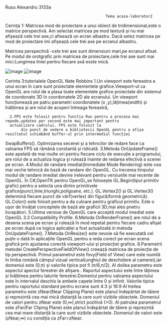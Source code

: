 Rusu Alexandru
   3133a                                              
                                                 
                                                 Tema acasa-laborator2

Cerința 1: Matricea mod de proiectare a unui obiect de tridimensional,este o matrice perspectivă.
   Am selectat matricea pe mod textură și nu mai afișează cele trei axe,ci afisează un ecran albastru. Dacă setez matricea pe mod de proiectare imi afișează cele trei axe pe ecranul albastru.

   Matricea perspectivă -cele trei axe sunt dimensiuni mari,pe ecranul afisat. Pe modul de orotgrafic prin matricea de proiectare,cele trei axe sunt mai mici.Lungimea liniei pentru fiecare axă esste mică.

   ![image](https://github.com/user-attachments/assets/e77e5e40-3491-446a-902a-cf351d245bce)
   ![image](https://github.com/user-attachments/assets/58e0477e-31aa-407f-861a-6e842d0c5957)
    

   Cerinta 3:tutorialele  OpenGL Nate Robbins
           1.Un viewport este fereastra a unui ecran în care sunt proiectate elementele grafice.Viewport-ul ca OpenGL are rolul de a plasa toate elementele grafice proiectate din sistemul de coordonate 3D în coordonatele 2D ale ecranului.
           Un viewport funcționează pe patru parametri coordonatele (x ,y),lățimea(width) și înălțimea și are rolul de acoperi întreaga fereastră,
           
      2.FPS este folosit pentru functia Run pentru a procesa mai repede,updates per second este mai important pentru 
      actualizare cadrului. FPS este folosit la
           din punct de vedere a bibliotecii OpenGL pentru a afișa rezultatul schimbând buffer-ul prin intermediul funcției 
 SwapBuffers(). Optimizarea secenei și a  tehncilor de redare face ca valoarea FPS să rămână constantă și ridicată.
           3.Metoda OnUpdateFrame() este apelată de mai multe ori pentru fiecare ciclu de execuție a programului, are rolul 
 de a actualiza logica și rulează înainte de redarea efectivă a scenei pe ecran.
           4.Modul de randare imediat(Immediate Mode Rendering) este cea mai veche tehnică de bază de randare din OpenGL. Cu 
  trecerea timpului modul de randare imediat devine irelevant pentru versiunile mai recente de OpenGL. În C#,OpenTK pentru 
  OpenGL,se folosește GL.Begin(tipul primitiv grafic) pentru a selecta una dintre primitivele 
  grafice(punct,linie,triunghi,poligoane, etc.). GL.Vertex2() și GL.Vertex3() determină fiecare punct de vârf(vertex) din 
 figură(formă geometrică). GL.Color() este folosit pentru a da culoare pentru graficul primitiv. 
           Este o ușor de învățat conceptele de bază ale graficii 3D,mai ales pnetru începători.
           5.Ultima versiue de OpenGL care acceptă modul imediat este OpenGL 3.3 Compatibility Profile.
           6.Metoda OnRenderFrame() are rolul de a desena scena pe ecran și rulează în mod repetat pentru fiecare cadru 
              afișat pe ecran după ce logica aplicației a fost actualizată in metoda OnUpdateFrame().
           7.Metoda OnResize() este nevoie să fie executată cel puțin o dată în aplicațiile OpenGL pentru a reda corect pe 
 ecran scena grafică prin ajustarea corectă viewport-ului și proiecției grafice.
           8.Parametrii metodei CreatePerspectiveFieldOfView() creează matricea de proiecție de tip perspectivă.
           Primul parametrul este fovy(Field of View) care este numită în limba română câmpul vizual vertical(unghiul de 
  deschidere al camerei),iar domeniul este (0,π) și valorile tipice pot fi (π/6,π/2). Al doilea parametru este aspectul 
 apectul ferestrei de afișare.. Raportul aspectului este între  lățimea și înălțimea pentru laturile ferestrei.Domeniul 
 pentru valoarea aspectului este în intervalul deschis la ambele capete între 0 și infinit. Valorile tipice pentru raportului 
 standard pentru ecrane sunt 4:3 și 16:9
   Al treilea parametru este zNear(Near Clipping Plane) este planul îndepărtat de tăiere și reprezintă cea mai mică distanță 
 la cere sunt vizibile obiectele. Domeniul de valori pentru zNear este (0,∞),strict pozitivă (>0).  Al patrulea parametrul 
 este zFar(Far Cliping Plane) este planul îndepărtat de tăiere și reprezintă cea mai mare distanță la care sunt vizibile 
 obiectele. Domeniul de valori este (zNear,∞) cu condiția ca zFar>zNear.  
        
